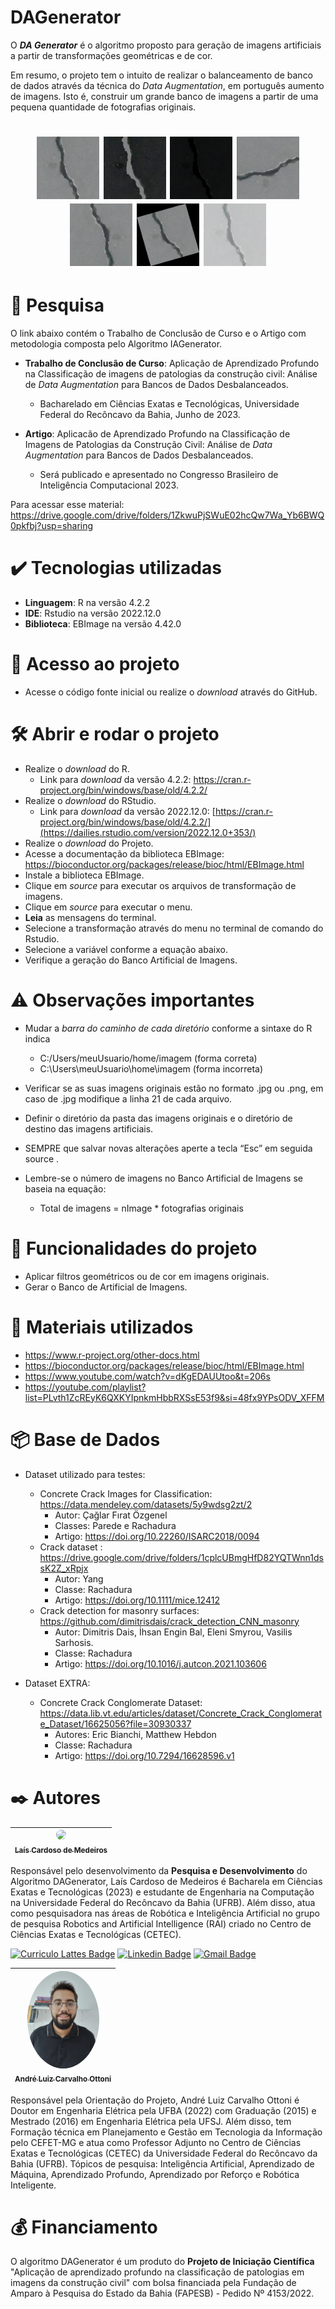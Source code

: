 # DAGenerator 
<p>
     O <b><i>DA Generator</i></b> é o algoritmo proposto para geração de imagens artificiais a partir de transformações geométricas e de cor. 

Em resumo, o projeto tem o intuito de realizar o balanceamento de banco de dados através da técnica do  <i>Data Augmentation</i>, em português aumento de imagens.     Isto é, construir um grande banco de imagens a partir de uma pequena quantidade de fotografias originais.
</p>

<h1 align="center">
  <img alt="originalImage" title="Imagem original" src="./ExampleDatabaseImages/concreteCrack.png" height="100px" width="100px" />
  <img alt="tranformImage" title="Imagem Artificial" src="./ExampleDatabaseImages/transform/brightnessContrastGammaCorrection/brightnessContrastGammaCorrection 308.422050205991 concreteCrack.png 0.509803921568627 .png" height="100px" width="100px" />
  <img alt="originalImage" title="Imagem Artificial" src="./ExampleDatabaseImages/transform/brightnessContrast/brightnessContrast 447.601744206622 concreteCrack.png 0.509803921568627 .png" height="100px" width="100px" />
  <img alt="originalImage" title="Imagem Artificial" src="./ExampleDatabaseImages/transform/rotate/rotation 327.247439185157 concreteCrack.png 0.509803921568627 .png" height="100px" width="100px" />
  <img alt="originalImage" title="Imagem Artificial" src="./ExampleDatabaseImages/transform/flipFlop/flipFlop 650.86397016421 concreteCrack.png 0.509803921568627 .png" height="100px" width="100px" />
  <img alt="originalImage" title="Imagem Artificial" src="./ExampleDatabaseImages/transform/rotateFlipFlop/rotateFlipFlopp 49.3538624141365 concreteCrack.png 0.509803921568627 .png" height="100px" width="100px" />
  <img alt="originalImage" title="Imagem Artificial" src="./ExampleDatabaseImages/transform/gammaCorrection/gammaCorrection 329.745689406991 concreteCrack.png 0.509803921568627 .png" height="100px" width="100px" />

# 📄 Pesquisa

O link abaixo contém o Trabalho de Conclusão de Curso e o Artigo com metodologia composta pelo Algoritmo IAGenerator.

- **Trabalho de Conclusão de Curso**: Aplicação de Aprendizado Profundo na Classificação de imagens de patologias da construção civil: Análise de  <i> Data Augmentation </i> para Bancos de Dados Desbalanceados.
     - Bacharelado em Ciências Exatas e Tecnológicas, Universidade Federal do Recôncavo da Bahia, Junho de 2023.

- **Artigo**: Aplicacão de Aprendizado Profundo na Classificação de Imagens de Patologias da Construção Civil: Análise de <i> Data Augmentation </i> para Bancos de Dados Desbalanceados.
     - Será publicado e apresentado no Congresso Brasileiro de Inteligência Computacional 2023.
      
Para acessar esse material: https://drive.google.com/drive/folders/1ZkwuPjSWuE02hcQw7Wa_Yb6BWQ0pkfbj?usp=sharing

# ✔️ Tecnologias utilizadas

 - **Linguagem**: R na versão 4.2.2</li>
 - **IDE**: Rstudio na versão 2022.12.0</li>
 - **Biblioteca**: EBImage na versão 4.42.0</li>

# 📁 Acesso ao projeto

- Acesse o código fonte inicial ou realize o  <i> download </i> através do GitHub.

# 🛠️ Abrir e rodar o projeto

- Realize o  <i> download </i> do R.
     - Link para  <i> download </i> da versão 4.2.2: https://cran.r-project.org/bin/windows/base/old/4.2.2/ 
- Realize o  <i> download </i> do RStudio.
     - Link para  <i> download </i> da versão 2022.12.0: [https://cran.r-project.org/bin/windows/base/old/4.2.2/](https://dailies.rstudio.com/version/2022.12.0+353/)
- Realize o  <i> download </i> do Projeto.
- Acesse a documentação da biblioteca EBImage: https://bioconductor.org/packages/release/bioc/html/EBImage.html
- Instale a biblioteca EBImage.
- Clique em <i> source </i> para executar os arquivos de transformação de imagens.
- Clique em <i> source </i> para executar o menu.
- **Leia** as mensagens do terminal.
- Selecione a transformação através do menu no terminal de comando do Rstudio.
- Selecione a variável conforme a equação abaixo.
- Verifique a geração do Banco Artificial de Imagens.

# :warning: Observações importantes

- Mudar a *barra do caminho de cada diretório* conforme a sintaxe do R indica
     - C:/Users/meuUsuario/home/imagem (forma correta)
     - C:\Users\meuUsuario\home\imagem (forma incorreta)
  
- Verificar se as suas imagens originais estão no formato .jpg ou .png, em caso de .jpg modifique a linha 21 de cada arquivo.
- Definir o diretório da pasta das imagens originais e o diretório de destino das imagens artificiais.
- SEMPRE que salvar novas alterações aperte a tecla “Esc” em seguida </i> source </i> .
- Lembre-se o número de imagens no Banco Artificial de Imagens se baseia na equação:
     - Total de imagens = nImage * fotografias originais

 # :hammer: Funcionalidades do projeto

- Aplicar filtros geométricos ou de cor em imagens originais.
- Gerar o Banco de Artificial de Imagens.

# :pushpin: Materiais utilizados

- https://www.r-project.org/other-docs.html
- https://bioconductor.org/packages/release/bioc/html/EBImage.html
- https://www.youtube.com/watch?v=dKgEDAUUtoo&t=206s
- https://youtube.com/playlist?list=PLvth1ZcREyK6QXKYIpnkmHbbRXSsE53f9&si=48fx9YPsODV_XFFM

# 📦 Base de Dados 

- Dataset utilizado para testes:
     - Concrete Crack Images for Classification: https://data.mendeley.com/datasets/5y9wdsg2zt/2
          - Autor: Çağlar Fırat Özgenel
          - Classes: Parede e Rachadura
          - Artigo: https://doi.org/10.22260/ISARC2018/0094
     - Crack dataset : https://drive.google.com/drive/folders/1cplcUBmgHfD82YQTWnn1dssK2Z_xRpjx
          - Autor: Yang
          - Classe: Rachadura
          - Artigo: https://doi.org/10.1111/mice.12412
     - Crack detection for masonry surfaces: https://github.com/dimitrisdais/crack_detection_CNN_masonry
          - Autor: Dimitris Dais, İhsan Engin Bal, Eleni Smyrou, Vasilis Sarhosis.
          - Classe: Rachadura
          - Artigo: https://doi.org/10.1016/j.autcon.2021.103606

- Dataset EXTRA:
     - Concrete Crack Conglomerate Dataset: https://data.lib.vt.edu/articles/dataset/Concrete_Crack_Conglomerate_Dataset/16625056?file=30930337
          - Autores: Eric Bianchi, Matthew Hebdon
          - Classe: Rachadura
          - Artigo: https://doi.org/10.7294/16628596.v1

# ✒️ Autores

 | [<img loading="lazy" style="border-radius: 50%;" src="https://avatars.githubusercontent.com/u/68950987?v=4" width=115 /><br><sub>Laís Cardoso de Medeiros</sub>](https://github.com/lais-cardoso) |
 | :---: |

Responsável pelo desenvolvimento da **Pesquisa e Desenvolvimento** do Algoritmo DAGenerator, Laís Cardoso de Medeiros é Bacharela em Ciências Exatas e Tecnológicas (2023) e estudante de Engenharia na Computação na Universidade Federal do Recôncavo da Bahia (UFRB). Além disso, atua como pesquisadora nas áreas de Robótica e Inteligência Artificial no grupo de pesquisa Robotics and Artificial Intelligence (RAI) criado no Centro de Ciências Exatas e Tecnológicas (CETEC).

[![Curriculo Lattes Badge](https://img.shields.io/badge/-@tgmarinho-1ca0f1?style=flat-square&labelColor=1ca0f1&logo=twitter&logoColor=white&link=https://twitter.com/tgmarinho)](https://twitter.com/tgmarinho) [![Linkedin Badge](https://img.shields.io/badge/-Thiago-blue?style=flat-square&logo=Linkedin&logoColor=white&link=www.linkedin.com/in/lais-cardoso-de-medeiros-enginner)](www.linkedin.com/in/lais-cardoso-de-medeiros-enginner) 
[![Gmail Badge](https://img.shields.io/badge/-tgmarinho@gmail.com-c14438?style=flat-square&logo=Gmail&logoColor=white&link=mailto:tgmarinho@gmail.com)](mailto:tgmarinho@gmail.com)

 | [<img loading="lazy" style="border-radius: 50%;" src="./Autores/andre-perfil.jpg" width=115 /><br><sub>André Luiz Carvalho Ottoni</sub>](https://sites.google.com/view/andreottoni) |
 | :---: |

Responsável pela Orientação do Projeto, André Luiz Carvalho Ottoni é Doutor em Engenharia Elétrica pela UFBA (2022) com Graduação (2015) e Mestrado (2016) em Engenharia Elétrica pela UFSJ. Além disso, tem Formação técnica em Planejamento e Gestão em Tecnologia da Informação pelo CEFET-MG e atua como Professor Adjunto no Centro de Ciências Exatas e Tecnológicas (CETEC) da Universidade Federal do Recôncavo da Bahia (UFRB). Tópicos de pesquisa: Inteligência Artificial, Aprendizado de Máquina, Aprendizado Profundo, Aprendizado por Reforço e Robótica Inteligente.

# :moneybag: Financiamento

<p>O algoritmo DAGenerator é um produto do <b>Projeto de Iniciação Científica</b> "Aplicação de aprendizado profundo na classificação de patologias
em imagens da construção civil" com bolsa financiada pela Fundação de Amparo à Pesquisa do Estado da Bahia (FAPESB) - Pedido Nº
4153/2022.</p>
